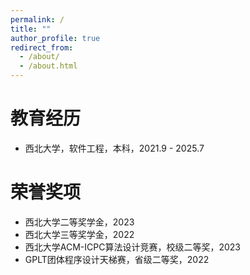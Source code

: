 ```yaml
---
permalink: /
title: ""
author_profile: true
redirect_from: 
  - /about/
  - /about.html
---
```


# 教育经历

- 西北大学，软件工程，本科，2021.9 - 2025.7  

# 荣誉奖项

- 西北大学二等奖学金，2023
- 西北大学三等奖学金，2022
- 西北大学ACM-ICPC算法设计竞赛，校级二等奖，2023
- GPLT团体程序设计天梯赛，省级二等奖，2022





